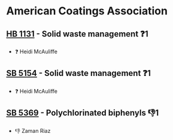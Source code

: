 # American Coatings Association

## [HB 1131](/bill/2023-24/hb/1131/) - Solid waste management   ❓1
* ❓ Heidi McAuliffe

## [SB 5154](/bill/2023-24/sb/5154/) - Solid waste management   ❓1
* ❓ Heidi McAuliffe

## [SB 5369](/bill/2023-24/sb/5369/) - Polychlorinated biphenyls  👎1 
* 👎 Zaman Riaz